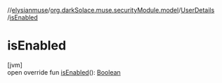 //[elysianmuse](../../../index.md)/[org.darkSolace.muse.securityModule.model](../index.md)/[UserDetails](index.md)
/[isEnabled](is-enabled.md)

# isEnabled

[jvm]\
open override
fun [isEnabled](is-enabled.md)(): [Boolean](https://kotlinlang.org/api/latest/jvm/stdlib/kotlin/-boolean/index.html)
